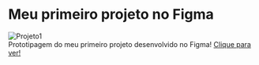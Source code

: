 # Meu primeiro projeto no Figma

![Projeto1](https://github.com/JoaoEduSB/PrimeiroProjetoNo_Figma/assets/146045770/9522aef7-d5bd-49de-9994-3edf2dd082f5)
<br>
Prototipagem do meu primeiro projeto desenvolvido no Figma!
[Clique para ver!](https://www.figma.com/design/76Lq7dKhuwzJ9Lv1lZnJjz/Primeiro-Projeto?node-id=0%3A1&t=8qdzS2SemQiGdGWv-1)

